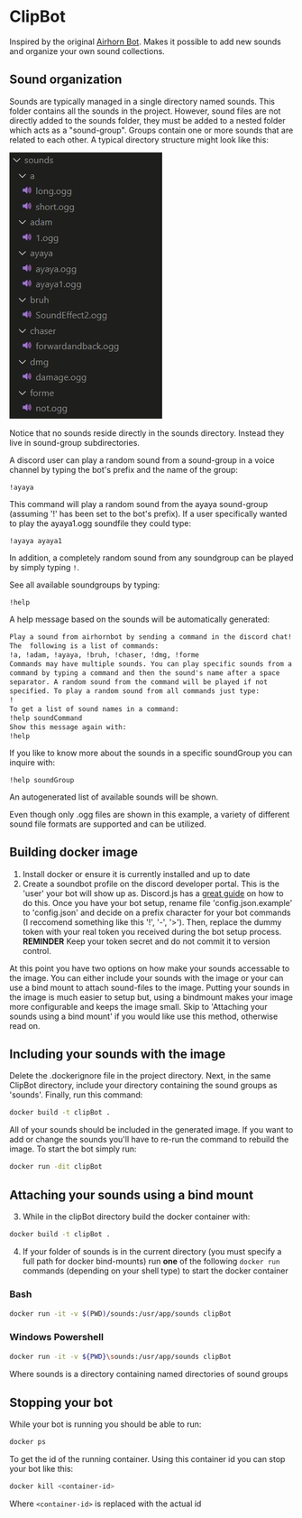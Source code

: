 # ClipBot
Inspired by the original [Airhorn Bot](https://github.com/discord/airhornbot). Makes it possible to 
add new sounds and organize your own sound collections.

## Sound organization
Sounds are typically managed in a single directory named sounds. This folder contains all the 
sounds in the project. However, sound files are not directly added to the sounds folder, they must 
be added to a nested folder which acts as a "sound-group". Groups contain one or more sounds 
that are related to each other. A typical directory structure might look like this:

![](sound_layout.JPG?raw=true)

Notice that no sounds reside directly in the sounds directory. Instead they live in sound-group 
subdirectories.

A discord user can play a random sound from a sound-group in a voice channel by typing the bot's 
prefix and the name of the group:

```
!ayaya
```

This command will play a random sound from the ayaya sound-group (assuming '!' has been set to the 
bot's prefix). If a user specifically wanted to play the ayaya1.ogg soundfile they could type:

```
!ayaya ayaya1
```

In addition, a completely random sound from any soundgroup can be played by simply typing `!`.

See all available soundgroups by typing:

```
!help
```

A help message based on the sounds will be automatically generated:

```
Play a sound from airhornbot by sending a command in the discord chat! The  following is a list of commands:
!a, !adam, !ayaya, !bruh, !chaser, !dmg, !forme 
Commands may have multiple sounds. You can play specific sounds from a command by typing a command and then the sound's name after a space separator. A random sound from the command will be played if not specified. To play a random sound from all commands just type:
!
To get a list of sound names in a command:
!help soundCommand
Show this message again with:
!help
```

If you like to know more about the sounds in a specific soundGroup you can inquire with:

```
!help soundGroup
```

An autogenerated list of available sounds will be shown. 

Even though only .ogg files are shown in this example, a variety of different sound file formats are supported and can be 
utilized.


## Building docker image
1. Install docker or ensure it is currently installed and up to date
2. Create a soundbot profile on the discord developer portal. This is the 'user' your bot will show 
up as. Discord.js has a 
[great guide](https://discordjs.guide/preparations/setting-up-a-bot-application.html#creating-your-bot) 
on how to do this. Once you have your bot setup, rename file 'config.json.example' to 'config.json' 
and decide on a prefix character for your bot commands (I reccomend something like this  '!', '-', '>').
Then, replace the dummy token with your real token you received during the bot setup process. 
**REMINDER** Keep your token secret and do not commit it to version control.

At this point you have two options on how make your sounds accessable to the image. You can either 
include your sounds with the image or your can use a bind mount to attach sound-files to the image. 
Putting your sounds in the image is much easier to setup but, using a bindmount makes your image 
more configurable and keeps the image small. Skip to 'Attaching your sounds using a bind mount' if 
you would like use this method, otherwise read on.

## Including your sounds with the image
Delete the .dockerignore file in the project directory. Next, in the same ClipBot 
directory, include your directory containing the sound groups as 'sounds'. Finally, run this command:

``` bash 
docker build -t clipBot .
```

All of your sounds should be included in the generated image. If you want to add or change the 
sounds you'll have to re-run the command to rebuild the image. To start the bot simply run:

``` bash
docker run -dit clipBot
```

## Attaching your sounds using a bind mount 
3. While in the clipBot directory build the docker container with:

``` bash
docker build -t clipBot .
```

4. If your folder of sounds is in the current directory (you must specify a full path for docker 
bind-mounts) run **one** of the following `docker run` commands (depending on your shell type) to 
start the docker container   

### Bash

``` bash
docker run -it -v $(PWD)/sounds:/usr/app/sounds clipBot
```

### Windows Powershell 

``` bash
docker run -it -v ${PWD}\sounds:/usr/app/sounds clipBot
```

Where sounds is a directory containing named directories of sound groups


## Stopping your bot
While your bot is running you should be able to run:

``` bash
docker ps
``` 

To get the id of the running container. Using this container id you can stop 
your bot like this:

``` bash
docker kill <container-id>
```
Where `<container-id>` is replaced with the actual id 

